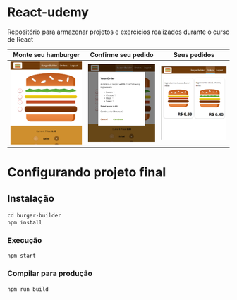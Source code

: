 # React-udemy

Repositório para armazenar projetos e exercícios realizados durante o curso de React

Monte seu hamburger        |  Confirme seu pedido      |  Seus pedidos
:-------------------------:|:-------------------------:|:-------------------------:
![](/docs/screenshot_1.png?raw=true )  |  ![](/docs/screenshot_2.png?raw=true)  |  ![](/docs/screenshot_3.png?raw=true)

# Configurando projeto final
## Instalação
```
cd burger-builder
npm install
```

### Execução
```
npm start
```

### Compilar para produção
```
npm run build
```